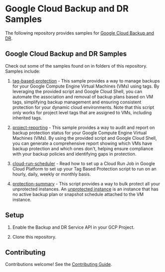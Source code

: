 # Google Cloud Backup and DR Samples

The following repository provides samples for [Google Cloud Backup and DR](https://cloud.google.com/backup-disaster-recovery/docs/concepts/backup-dr).

## Google Cloud Backup and DR Samples

Check out some of the samples found on in folders of this repository. Samples include:
1. [tag-based-protection](tag-based-protection) - This sample provides a way to manage backups for your Google Compute Engine Virtual Machines (VMs) using tags. By leveraging the provided script and Google Cloud Shell, you can automate the association and removal of backup plans based on VM tags, simplifying backup management and ensuring consistent protection for your dynamic cloud environments. Note that this script only works for project level tags that are assigned to VMs, including inherited tags.

1. [project-reporting](project-reporting) - This sample provides a way to audit and report on backup protection status for your Google Compute Engine Virtual Machines (VMs). By using the provided script and Google Cloud Shell, you can generate a comprehensive report showing which VMs have backup protection and which ones don't, helping ensure compliance with your backup policies and identifying gaps in protection.

1. [cloud-run-scheduler](cloud-run-scheduler) -  Read how to set up a Cloud Run Job in Google Cloud Platform to set up your Tag Based Protection script to run on an hourly, daily, weekly or monthly basis.

1. [protection-summary](protection-summary) -  This script provides a way to bulk protect all your unprotected instances. An [unprotected instance](https://cloud.google.com/backup-disaster-recovery/docs/backup-admin/protection-summary?_gl=1*1tsvrak*_ga*NzkzNTI2MzUuMTczOTQwNjczNQ..*_ga_WH2QY8WWF5*MTczOTQwNDU4Ni42LjEuMTczOTQwOTczNC40OC4wLjA.) is an instance that has no active backup plan or snapshot schedule attached to the VM instance.

   
## Setup

1. Enable the Backup and DR Service API in your GCP Project. 

1. Clone this repository.


## Contributing

Contributions welcome! See the [Contributing Guide](CONTRIBUTING.md).
